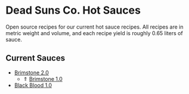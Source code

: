 # Dead Suns Co. Hot Sauces

Open source recipes for our current hot sauce recipes. All recipes are in metric weight and volume, and each recipe yield is roughly 0.65 liters of sauce.

## Current Sauces

*	[Brimstone 2.0](recipes/Brimstone%202.0.md)
	* ⇑ [Brimstone 1.0](recipes/Brimstone%202.0.md)
*	[Black Blood 1.0](recipes/Black%20Blood%201.0.md)
